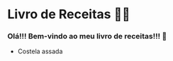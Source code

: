 # Livro de Receitas :woman_cook:

### Olá!!! Bem-vindo ao meu livro de receitas!!! :bookmark_tabs:

* Costela assada
